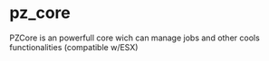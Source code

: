 # pz_core
PZCore is an powerfull core wich can manage jobs and other cools functionalities (compatible w/ESX)
